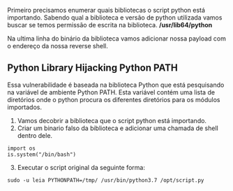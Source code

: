 Primeiro precisamos enumerar quais bibliotecas o script python está importando. Sabendo qual a biblioteca e versão de python utilizada vamos buscar se temos permissão de escrita na biblioteca.
	**/usr/lib64/python**

Na ultima linha do binário da biblioteca vamos adicionar nossa payload com o endereço da nossa reverse shell.

## **Python Library Hijacking Python PATH**

Essa vulnerabilidade é baseada na biblioteca Python que está pesquisando na variável de ambiente Python PATH. Esta variável contém uma lista de diretórios onde o python procura os diferentes diretórios para os módulos importados.
1. Vamos decobrir a biblioteca que o script python está importando.
2. Criar um binario falso da biblioteca e adicionar uma chamada de shell dentro dele.
```
import os
is.system("/bin/bash")
```
3. Executar o script original da seguinte forma:

```
sudo -u leia PYTHONPATH=/tmp/ /usr/bin/python3.7 /opt/script.py
```


